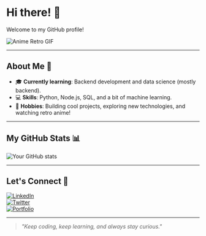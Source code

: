 # Hi there! 👋  
Welcome to my GitHub profile!  

![Anime Retro GIF](https://media.giphy.com/media/13HgwGsXF0aiGY/giphy.gif)

---

## About Me 🌟  
- 🎓 **Currently learning**: Backend development and data science (mostly backend).  
- 💻 **Skills**: Python, Node.js, SQL, and a bit of machine learning.  
- 🌱 **Hobbies**: Building cool projects, exploring new technologies, and watching retro anime!  

---

## My GitHub Stats 📊  
![Your GitHub stats](https://github-readme-stats.vercel.app/api?username=yourusername&show_icons=true&theme=radical)  

---

## Let's Connect 🤝  
[![LinkedIn](https://img.shields.io/badge/-LinkedIn-blue?style=flat&logo=Linkedin&logoColor=white)](https://linkedin.com/in/yourprofile)  
[![Twitter](https://img.shields.io/badge/-Twitter-1da1f2?style=flat&logo=Twitter&logoColor=white)](https://twitter.com/yourusername)  
[![Portfolio](https://img.shields.io/badge/-Portfolio-black?style=flat&logo=Github&logoColor=white)](https://yourportfolio.com)  

---

> _"Keep coding, keep learning, and always stay curious."_  

